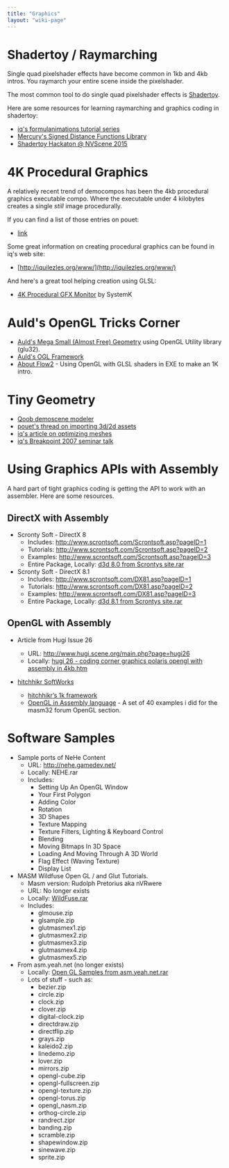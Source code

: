 ```yaml
---
title: "Graphics"
layout: "wiki-page"
---
```


# Shadertoy / Raymarching

Single quad pixelshader effects have become common in 1kb and 4kb intros. You raymarch your entire scene inside the pixelshader.

The most common tool to do single quad pixelshader effects is [Shadertoy](http://shadertoy.com).

Here are some resources for learning raymarching and graphics coding in shadertoy:

* [iq's formulanimations tutorial series](https://www.youtube.com/playlist?list=PL0EpikNmjs2CYUMePMGh3IjjP4tQlYqji)
* [Mercury's Signed Distance Functions Library](http://mercury.sexy/hg_sdf/)
* [Shadertoy Hackaton @ NVScene 2015](https://www.youtube.com/watch?v=jjU3rO36zCs)

# 4K Procedural Graphics

A relatively recent trend of democompos has been the 4kb procedural graphics executable compo. Where the executable under 4 kilobytes creates a single _still_ image procedurally.

If you can find a list of those entries on pouet:

 * [link](http://www.pouet.net/prodlist.php?type%5B0%5D=procedural+graphics&page=1&order=thumbup)

Some great information on creating procedural graphics can be found in iq's web site:

* [http://iquilezles.org/www/](http://iquilezles.org/www/)

And here's a great tool helping creation using GLSL:

* [4K Procedural GFX Monitor](http://pouet.net/prod.php?which=52974) by SystemK

# Auld's OpenGL Tricks Corner

* [Auld's Mega Small (Almost Free) Geometry](aulds-mega-small-almost-free-geometry) using OpenGL Utility library (glu32).
* [Auld's OGL Framework](aulds-ogl-framework)
* [About Flow2](about-flow2) - Using OpenGL with GLSL shaders in EXE to make an 1K intro.

# Tiny Geometry

* [Qoob demoscene modeler](http://qoob.weebly.com/)
* [pouet's thread on importing 3d/2d assets](http://www.pouet.net/topic.php?which=10819)
* [iq's article on optimizing meshes](http://www.iquilezles.org/www/articles/3dmodels/3dmodels.htm)
* [iq's Breakpoint 2007 seminar talk](https://youtu.be/EQ1OpEsZAN0)

# Using Graphics APIs with Assembly

A hard part of tight graphics coding is getting the API to work with an assembler. Here are some resources.

## DirectX with Assembly

* Scronty Soft - DirectX 8
    * Includes: http://www.scrontsoft.com/Scrontsoft.asp?pageID=1
    * Tutorials: http://www.scrontsoft.com/Scrontsoft.asp?pageID=2
    * Examples: http://www.scrontsoft.com/Scrontsoft.asp?pageID=3
    * Entire Package, Locally: [d3d 8.0 from Scrontys site.rar](http://in4k.untergrund.net/direct%203d/d3d_8.0_from_Scrontys_site.rar)
* Scronty Soft - DirectX 8.1
    * Includes: http://www.scrontsoft.com/DX81.asp?pageID=1
    * Tutorials: http://www.scrontsoft.com/DX81.asp?pageID=2
    * Examples: http://www.scrontsoft.com/DX81.asp?pageID=3
    * Entire Package, Locally: [d3d 8.1 from Scrontys site.rar](http://in4k.untergrund.net/direct%203d/d3d_8.1_from_Scrontys_site.rar)

## OpenGL with Assembly

* Article from Hugi Issue 26
    * URL: http://www.hugi.scene.org/main.php?page=hugi26
    * Locally: [hugi 26 - coding corner graphics polaris opengl with assembly in 4kb.htm](http://in4k.untergrund.net/html_articles/hugi%2026%20-%20coding%20corner%20graphics%20polaris%20opengl%20with%20assembly%20in%204kb.htm)

* [hitchhikr SoftWorks](http://franck.charlet.pagesperso-orange.fr/sources.html)
    * [hitchhikr’s 1k framework](https://github.com/in4k/1K-D3D-SW-OGL-FrameWorks)
    * [OpenGL in Assembly language](http://franck.charlet.pagesperso-orange.fr/Ogl_Asm.zip) - A set of 40 examples i did for the masm32 forum OpenGL section.

# Software Samples
* Sample ports of NeHe Content
    * URL: http://nehe.gamedev.net/
    * Locally: NEHE.rar
    * Includes:
        * Setting Up An OpenGL Window
        * Your First Polygon
        * Adding Color
        * Rotation
        * 3D Shapes
        * Texture Mapping
        * Texture Filters, Lighting & Keyboard Control
        * Blending
        * Moving Bitmaps In 3D Space
        * Loading And Moving Through A 3D World
        * Flag Effect (Waving Texture)
        * Display List
* MASM Wildfuse Open GL / and Glut Tutorials.
    * Masm version: Rudolph Pretorius aka nVRwere
    * URL: No longer exists
    * Locally: [WildFuse.rar](http://in4k.untergrund.net/open%20gl/WildFuse.rar)
    * Includes:
        * glmouse.zip
        * glsample.zip
        * glutmasmex1.zip
        * glutmasmex2.zip
        * glutmasmex3.zip
        * glutmasmex4.zip
        * glutmasmex5.zip
* From asm.yeah.net (no longer exists)
    * Locally: [Open GL Samples from asm.yeah.net.rar](http://in4k.untergrund.net/open%20gl/Open_GL_Samples_from_asm.yeah.net.rar)
    * Lots of stuff - such as:
        * bezier.zip
        * circle.zip
        * clock.zip
        * clover.zip
        * digital-clock.zip
        * directdraw.zip
        * directflip.zip
        * grays.zip
        * kaleido2.zip
        * linedemo.zip
        * lover.zip
        * mirrors.zip
        * opengl-cube.zip
        * opengl-fullscreen.zip
        * opengl-texture.zip
        * opengl-torus.zip
        * opengl_nasm.zip
        * orthog-circle.zip
        * randrect.zipr
        * banding.zip
        * scramble.zip
        * shapewindow.zip
        * sinewave.zip
        * sprite.zip
